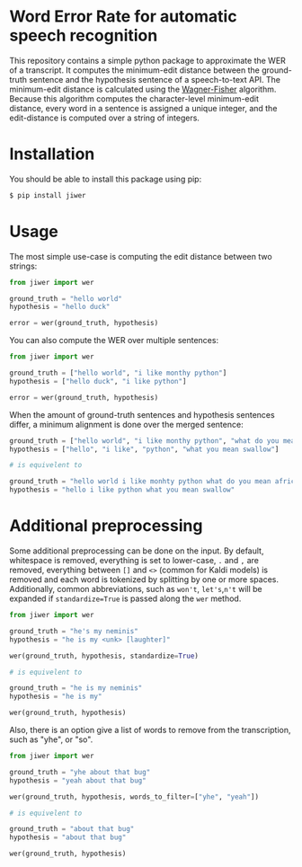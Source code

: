 # Word Error Rate for automatic speech recognition

This repository contains a simple python package to approximate the WER of a transcript. It computes the minimum-edit distance 
between the ground-truth sentence and the hypothesis sentence of a speech-to-text API. The minimum-edit distance is calculated
using the 
[Wagner-Fisher](https://en.wikipedia.org/wiki/Wagner%E2%80%93Fischer_algorithm) 
algorithm. Because this algorithm computes the character-level minimum-edit distance, every word in a sentence is assigned a
unique integer, and the edit-distance is computed over a string of integers. 

# Installation

You should be able to install this package using pip: 

```bash
$ pip install jiwer
```

# Usage

The most simple use-case is computing the edit distance between two strings:

```python
from jiwer import wer

ground_truth = "hello world"
hypothesis = "hello duck"

error = wer(ground_truth, hypothesis)
```

You can also compute the WER over multiple sentences:

```python
from jiwer import wer

ground_truth = ["hello world", "i like monthy python"]
hypothesis = ["hello duck", "i like python"]

error = wer(ground_truth, hypothesis)
```

When the amount of ground-truth sentences and hypothesis sentences differ, a minimum alignment is done over the merged sentence:

```python
ground_truth = ["hello world", "i like monthy python", "what do you mean, african or european swallow?"]
hypothesis = ["hello", "i like", "python", "what you mean swallow"]

# is equivelent to

ground_truth = "hello world i like monhty python what do you mean african or european swallow"
hypothesis = "hello i like python what you mean swallow"
```

# Additional preprocessing

Some additional preprocessing can be done on the input. By default, whitespace is removed, everything is set to lower-case,
`.` and `,` are removed, everything between `[]` and `<>` (common for Kaldi models) is removed and each word is tokenized by 
splitting by one or more spaces. Additionally, common abbreviations, such as `won't`, `let's`,`n't` will be expanded if 
`standardize=True` is passed along the `wer` method.

```python
from jiwer import wer

ground_truth = "he's my neminis"
hypothesis = "he is my <unk> [laughter]"

wer(ground_truth, hypothesis, standardize=True)

# is equivelent to 

ground_truth = "he is my neminis"
hypothesis = "he is my"

wer(ground_truth, hypothesis)
```

Also, there is an option give a list of words to remove from the 
transcription, such as "yhe", or "so". 

```python
from jiwer import wer

ground_truth = "yhe about that bug"
hypothesis = "yeah about that bug"

wer(ground_truth, hypothesis, words_to_filter=["yhe", "yeah"])

# is equivelent to 

ground_truth = "about that bug"
hypothesis = "about that bug"

wer(ground_truth, hypothesis)

```





